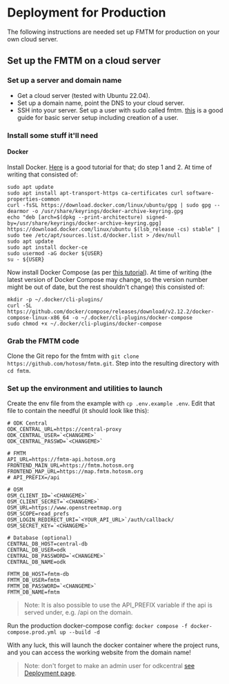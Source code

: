 # Deployment for Production

The following instructions are needed set up FMTM for production on your own cloud server.

## Set up the FMTM on a cloud server

### Set up a server and domain name

- Get a cloud server (tested with Ubuntu 22.04).
- Set up a domain name, point the DNS to your cloud server.
- SSH into your server. Set up a user with sudo called fmtm. [this](https://www.digitalocean.com/community/tutorials/initial-server-setup-with-ubuntu-22-04) is a good guide for basic server setup including creation of a user.

### Install some stuff it'll need

#### Docker

Install Docker. [Here](https://www.digitalocean.com/community/tutorials/how-to-install-and-use-docker-on-ubuntu-22-04) is a good tutorial for that; do step 1 and 2. At time of writing that consisted of:

    sudo apt update
    sudo apt install apt-transport-https ca-certificates curl software-properties-common
    curl -fsSL https://download.docker.com/linux/ubuntu/gpg | sudo gpg --dearmor -o /usr/share/keyrings/docker-archive-keyring.gpg
    echo "deb [arch=$(dpkg --print-architecture) signed-by=/usr/share/keyrings/docker-archive-keyring.gpg] https://download.docker.com/linux/ubuntu $(lsb_release -cs) stable" | sudo tee /etc/apt/sources.list.d/docker.list > /dev/null
    sudo apt update
    sudo apt install docker-ce
    sudo usermod -aG docker ${USER}
    su - ${USER}

Now install Docker Compose (as per [this tutorial](https://www.digitalocean.com/community/tutorials/how-to-install-and-use-docker-compose-on-ubuntu-22-04)). At time of writing (the latest version of Docker Compose may change, so the version number might be out of date, but the rest shouldn't change) this consisted of:

    mkdir -p ~/.docker/cli-plugins/
    curl -SL https://github.com/docker/compose/releases/download/v2.12.2/docker-compose-linux-x86_64 -o ~/.docker/cli-plugins/docker-compose
    sudo chmod +x ~/.docker/cli-plugins/docker-compose

### Grab the FMTM code

Clone the Git repo for the fmtm with `git clone https://github.com/hotosm/fmtm.git`. Step into the resulting directory with `cd fmtm`.

### Set up the environment and utilities to launch

Create the env file from the example with `cp .env.example .env`. Edit that file to contain the needful (it should look like this):

    # ODK Central
    ODK_CENTRAL_URL=https://central-proxy
    ODK_CENTRAL_USER=`<CHANGEME>`
    ODK_CENTRAL_PASSWD=`<CHANGEME>`

    # FMTM
    API_URL=https://fmtm-api.hotosm.org
    FRONTEND_MAIN_URL=https://fmtm.hotosm.org
    FRONTEND_MAP_URL=https://map.fmtm.hotosm.org
    # API_PREFIX=/api

    # OSM
    OSM_CLIENT_ID=`<CHANGEME>`
    OSM_CLIENT_SECRET=`<CHANGEME>`
    OSM_URL=https://www.openstreetmap.org
    OSM_SCOPE=read_prefs
    OSM_LOGIN_REDIRECT_URI=`<YOUR_API_URL>`/auth/callback/
    OSM_SECRET_KEY=`<CHANGEME>`

    # Database (optional)
    CENTRAL_DB_HOST=central-db
    CENTRAL_DB_USER=odk
    CENTRAL_DB_PASSWORD=`<CHANGEME>`
    CENTRAL_DB_NAME=odk

    FMTM_DB_HOST=fmtm-db
    FMTM_DB_USER=fmtm
    FMTM_DB_PASSWORD=`<CHANGEME>`
    FMTM_DB_NAME=fmtm

> Note: It is also possible to use the API_PREFIX variable if the api is served under, e.g. /api on the domain.

Run the production docker-compose config:
`docker compose -f docker-compose.prod.yml up --build -d`

With any luck, this will launch the docker container where the project runs, and you can access the working website from the domain name!

> Note: don't forget to make an admin user for odkcentral [see Deployment page](https://github.com/hotosm/fmtm/wiki/DEV-2:-Deployment).
